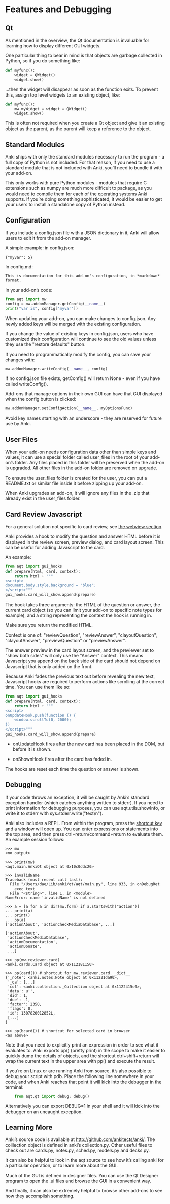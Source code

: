 # Features and Debugging

<!-- toc -->

## Qt

As mentioned in the overview, the Qt documentation is invaluable for
learning how to display different GUI widgets.

One particular thing to bear in mind is that objects are garbage
collected in Python, so if you do something like:

```python
def myfunc():
    widget = QWidget()
    widget.show()
```

…​then the widget will disappear as soon as the function exits. To
prevent this, assign top level widgets to an existing object, like:

```python
def myfunc():
    mw.myWidget = widget = QWidget()
    widget.show()
```

This is often not required when you create a Qt object and give it an
existing object as the parent, as the parent will keep a reference to
the object.

## Standard Modules

Anki ships with only the standard modules necessary to run the program -
a full copy of Python is not included. For that reason, if you need to
use a standard module that is not included with Anki, you’ll need to
bundle it with your add-on.

This only works with pure Python modules - modules that require C
extensions such as numpy are much more difficult to package, as you
would need to compile them for each of the operating systems Anki
supports. If you’re doing something sophisticated, it would be easier to
get your users to install a standalone copy of Python instead.

## Configuration

If you include a config.json file with a JSON dictionary in it, Anki
will allow users to edit it from the add-on manager.

A simple example: in config.json:

    {"myvar": 5}

In config.md:

    This is documentation for this add-on's configuration, in *markdown* format.

In your add-on’s code:

```python
from aqt import mw
config = mw.addonManager.getConfig(__name__)
print("var is", config['myvar'])
```

When updating your add-on, you can make changes to config.json. Any
newly added keys will be merged with the existing configuration.

If you change the value of existing keys in config.json, users who have
customized their configuration will continue to see the old values
unless they use the "restore defaults" button.

If you need to programmatically modify the config, you can save your
changes with:

```python
mw.addonManager.writeConfig(__name__, config)
```

If no config.json file exists, getConfig() will return None - even if
you have called writeConfig().

Add-ons that manage options in their own GUI can have that GUI displayed
when the config button is clicked:

```python
mw.addonManager.setConfigAction(__name__, myOptionsFunc)
```

Avoid key names starting with an underscore - they are reserved for
future use by Anki.

## User Files

When your add-on needs configuration data other than simple keys and
values, it can use a special folder called user_files in the root of
your add-on’s folder. Any files placed in this folder will be preserved
when the add-on is upgraded. All other files in the add-on folder are
removed on upgrade.

To ensure the user_files folder is created for the user, you can put a
README.txt or similar file inside it before zipping up your add-on.

When Anki upgrades an add-on, it will ignore any files in the .zip that
already exist in the user_files folder.

## Card Review Javascript

For a general solution not specific to card review, see
[the webview section](hooks-and-filters.md#webview).

Anki provides a hook to modify the question and answer HTML before it is
displayed in the review screen, preview dialog, and card layout screen.
This can be useful for adding Javascript to the card.

An example:

```python
from aqt import gui_hooks
def prepare(html, card, context):
    return html + """
<script>
document.body.style.background = "blue";
</script>"""
gui_hooks.card_will_show.append(prepare)
```

The hook takes three arguments: the HTML of the question or answer, the
current card object (so you can limit your add-on to specific note types
for example), and a string representing the context the hook is running
in.

Make sure you return the modified HTML.

Context is one of: "reviewQuestion", "reviewAnswer", "clayoutQuestion",
"clayoutAnswer", "previewQuestion" or "previewAnswer".

The answer preview in the card layout screen, and the previewer set to
"show both sides" will only use the "Answer" context. This means
Javascript you append on the back side of the card should not depend on
Javascript that is only added on the front.

Because Anki fades the previous text out before revealing the new text,
Javascript hooks are required to perform actions like scrolling at the
correct time. You can use them like so:

```python
from aqt import gui_hooks
def prepare(html, card, context):
    return html + """
<script>
onUpdateHook.push(function () {
    window.scrollTo(0, 2000);
})
</script>"""
gui_hooks.card_will_show.append(prepare)
```

- onUpdateHook fires after the new card has been placed in the DOM,
  but before it is shown.

- onShownHook fires after the card has faded in.

The hooks are reset each time the question or answer is shown.

## Debugging

If your code throws an exception, it will be caught by Anki’s standard
exception handler (which catches anything written to stderr). If you
need to print information for debugging purposes, you can use
aqt.utils.showInfo, or write it to stderr with
sys.stderr.write("text\\n").

Anki also includes a REPL. From within the program, press the [shortcut
key](https://docs.ankiweb.net/misc.html#debug-console) and a
window will open up. You can enter expressions or statements into the
top area, and then press ctrl+return/command+return to evaluate them. An
example session follows:

    >>> mw
    <no output>

    >>> print(mw)
    <aqt.main.AnkiQt object at 0x10c0ddc20>

    >>> invalidName
    Traceback (most recent call last):
      File "/Users/dae/Lib/anki/qt/aqt/main.py", line 933, in onDebugRet
        exec text
      File "<string>", line 1, in <module>
    NameError: name 'invalidName' is not defined

    >>> a = [a for a in dir(mw.form) if a.startswith("action")]
    ... print(a)
    ... print()
    ... pp(a)
    ['actionAbout', 'actionCheckMediaDatabase', ...]

    ['actionAbout',
     'actionCheckMediaDatabase',
     'actionDocumentation',
     'actionDonate',
     ...]

    >>> pp(mw.reviewer.card)
    <anki.cards.Card object at 0x112181150>

    >>> pp(card()) # shortcut for mw.reviewer.card.__dict__
    {'_note': <anki.notes.Note object at 0x11221da90>,
     '_qa': [...]
     'col': <anki.collection._Collection object at 0x1122415d0>,
     'data': u'',
     'did': 1,
     'due': -1,
     'factor': 2350,
     'flags': 0,
     'id': 1307820012852L,
     [...]
    }

    >>> pp(bcard()) # shortcut for selected card in browser
    <as above>

Note that you need to explicitly print an expression in order to see
what it evaluates to. Anki exports pp() (pretty print) in the scope to
make it easier to quickly dump the details of objects, and the shortcut
ctrl+shift+return will wrap the current text in the upper area with pp()
and execute the result.

If you’re on Linux or are running Anki from source, it’s also possible
to debug your script with pdb. Place the following line somewhere in
your code, and when Anki reaches that point it will kick into the
debugger in the terminal:

```python
    from aqt.qt import debug; debug()
```

Alternatively you can export DEBUG=1 in your shell and it will kick into
the debugger on an uncaught exception.

## Learning More

Anki’s source code is available at <http://github.com/ankitects/anki/>. The
colllection object is defined in anki’s collection.py. Other useful
files to check out are cards.py, notes.py, sched.py, models.py and
decks.py.

It can also be helpful to look in the aqt source to see how it’s calling
anki for a particular operation, or to learn more about the GUI.

Much of the GUI is defined in designer files. You can use the Qt
Designer program to open the .ui files and browse the GUI in a
convenient way.

And finally, it can also be extremely helpful to browse other add-ons to
see how they accomplish something.
